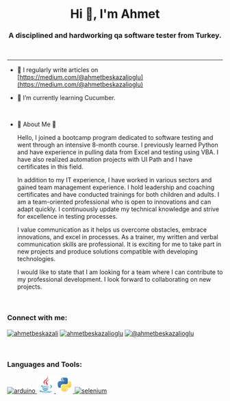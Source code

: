<h1 align="center">Hi 👋, I'm Ahmet</h1>
<h3 align="center">A disciplined and hardworking qa software tester from Turkey.</h3>

<br>
<hr>

- 📝 I regularly write articles on [https://medium.com/@ahmetbeskazalioglu](https://medium.com/@ahmetbeskazalioglu)
  
- 🌱 I’m currently learning Cucumber.
<br>
  
- 🎯 About Me 🎯
  
    <p align="left">Hello, I joined a bootcamp program dedicated to software testing and went through an intensive 8-month course. I previously learned Python and have experience in pulling data from Excel and testing using VBA. I have also realized automation projects with UI Path and I have certificates in this field. </p>
      <p align="left">In addition to my IT experience, I have worked in various sectors and gained team management experience. I hold leadership and coaching certificates and have conducted trainings for both children and adults. I am a team-oriented professional who is open to innovations and can adapt quickly. I continuously update my technical knowledge and strive for excellence in testing processes. </p>
      <p align="left">I value communication as it helps us overcome obstacles, embrace innovations, and excel in processes. As a trainer, my written and verbal communication skills are professional. It is exciting for me to take part in new projects and produce solutions compatible with developing technologies. </p>
      <p align="left">I would like to state that I am looking for a team where I can contribute to my professional development. I look forward to collaborating on new projects.</p>

<br>

<h3 align="left">Connect with me:</h3>
<p align="left">
<a href="https://twitter.com/ahmetbeskazali" target="blank"><img align="center" src="https://raw.githubusercontent.com/rahuldkjain/github-profile-readme-generator/master/src/images/icons/Social/twitter.svg" alt="ahmetbeskazali" height="30" width="40" /></a>
<a href="https://linkedin.com/in/ahmetbeskazalioglu" target="blank"><img align="center" src="https://raw.githubusercontent.com/rahuldkjain/github-profile-readme-generator/master/src/images/icons/Social/linked-in-alt.svg" alt="ahmetbeskazalioglu" height="30" width="40" /></a>
<a href="https://medium.com/@ahmetbeskazalioglu" target="blank"><img align="center" src="https://raw.githubusercontent.com/rahuldkjain/github-profile-readme-generator/master/src/images/icons/Social/medium.svg" alt="@ahmetbeskazalioglu" height="30" width="40" /></a>
</p>
<br>
<h3 align="left">Languages and Tools:</h3>
<p align="left"> <a href="https://www.arduino.cc/" target="_blank" rel="noreferrer"> <img src="https://cdn.worldvectorlogo.com/logos/arduino-1.svg" alt="arduino" width="40" height="40"/> </a> <a href="https://www.java.com" target="_blank" rel="noreferrer"> <img src="https://raw.githubusercontent.com/devicons/devicon/master/icons/java/java-original.svg" alt="java" width="40" height="40"/> </a> <a href="https://www.python.org" target="_blank" rel="noreferrer"> <img src="https://raw.githubusercontent.com/devicons/devicon/master/icons/python/python-original.svg" alt="python" width="40" height="40"/> </a> <a href="https://www.selenium.dev" target="_blank" rel="noreferrer"> <img src="https://raw.githubusercontent.com/detain/svg-logos/780f25886640cef088af994181646db2f6b1a3f8/svg/selenium-logo.svg" alt="selenium" width="40" height="40"/> </a> </p>


